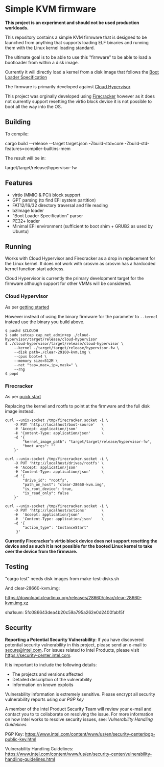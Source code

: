 # Simple KVM firmware

**This project is an experiment and should not be used production workloads.**

This repository contains a simple KVM firmware that is designed to be launched
from anything that supports loading ELF binaries and running them with the
Linux kernel loading standard.

The ultimate goal is to be able to use this "firmware" to be able to load a
bootloader from within a disk image.

Currently it will directly load a kernel from a disk image that follows the
[Boot Loader Specification](https://systemd.io/BOOT_LOADER_SPECIFICATION)

The firmware is primarily developed against [Cloud
Hypervisor](https://github.com/intel/cloud-hypervisor).

This project was orginally developed using
[Firecracker](https://github.com/firecracker-microvm) however as it does not
currently support resetting the virtio block device it is not possible to boot
all the way into the OS.

## Building

To compile:

cargo build --release --target target.json -Zbuild-std=core -Zbuild-std-features=compiler-builtins-mem

The result will be in:

target/target/release/hypervisor-fw

## Features

* virtio (MMIO & PCI) block support
* GPT parsing (to find EFI system partition)
* FAT12/16/32 directory traversal and file reading
* bzImage loader
* "Boot Loader Specification" parser
* PE32+ loader
* Minimal EFI environment (sufficient to boot shim + GRUB2 as used by Ubuntu)

## Running

Works with Cloud Hypervisor and Firecracker as a drop in replacement for the
Linux kernel. It does not work with crosvm as crosvm has a hardcoded kernel
function start address.

Cloud Hypervisor is currently the primary development target for the firmware
although support for other VMMs will be considered.

### Cloud Hypervisor

As per [getting
started](https://github.com/intel/cloud-hypervisor/blob/master/README.md#2-getting-started)

However instead of using the binary firmware for the parameter to `--kernel`
instead use the binary you build above.

```
$ pushd $CLOUDH
$ sudo setcap cap_net_admin+ep ./cloud-hypervisor/target/release/cloud-hypervisor
$ ./cloud-hypervisor/target/release/cloud-hypervisor \
	--kernel ./target/target/release/hypervisor-fw \
	--disk path=./clear-29160-kvm.img \
	--cpus boot=4 \
	--memory size=512M \
	--net "tap=,mac=,ip=,mask=" \
	--rng
$ popd
```

### Firecracker

As per [quick
start](https://github.com/firecracker-microvm/firecracker/blob/master/docs/getting-started.md)

Replacing the kernel and rootfs to point at the firmware and the full disk
image instead.

```
curl --unix-socket /tmp/firecracker.socket -i \
    -X PUT 'http://localhost/boot-source'   \
    -H 'Accept: application/json'           \
    -H 'Content-Type: application/json'     \
    -d '{
        "kernel_image_path": "target/target/release/hypervisor-fw",
        "boot_args": ""
    }'

curl --unix-socket /tmp/firecracker.socket -i \
    -X PUT 'http://localhost/drives/rootfs' \
    -H 'Accept: application/json'           \
    -H 'Content-Type: application/json'     \
    -d '{
        "drive_id": "rootfs",
        "path_on_host": "clear-28660-kvm.img",
        "is_root_device": true,
        "is_read_only": false
    }'

curl --unix-socket /tmp/firecracker.socket -i \
    -X PUT 'http://localhost/actions'       \
    -H  'Accept: application/json'          \
    -H  'Content-Type: application/json'    \
    -d '{
        "action_type": "InstanceStart"
     }'

```

**Currently Firecracker's virtio block device does not support resetting the
device and as such it is not possible for the booted Linux kernel to take over
the device from the firmware.**

## Testing

"cargo test" needs disk images from make-test-disks.sh

And clear-28660-kvm.img:

https://download.clearlinux.org/releases/28660/clear/clear-28660-kvm.img.xz

sha1sum: 5fc086643dea4b20c59a795a262e0d2400fab15f

## Security

**Reporting a Potential Security Vulnerability**: If you have discovered
potential security vulnerability in this project, please send an e-mail to
secure@intel.com. For issues related to Intel Products, please visit
https://security-center.intel.com.

It is important to include the following details:
  - The projects and versions affected
  - Detailed description of the vulnerability
  - Information on known exploits

Vulnerability information is extremely sensitive. Please encrypt all security
vulnerability reports using our *PGP key*

A member of the Intel Product Security Team will review your e-mail and
contact you to to collaborate on resolving the issue. For more information on
how Intel works to resolve security issues, see: *Vulnerability Handling
Guidelines*

PGP Key: https://www.intel.com/content/www/us/en/security-center/pgp-public-key.html

Vulnerability Handling Guidelines: https://www.intel.com/content/www/us/en/security-center/vulnerability-handling-guidelines.html

